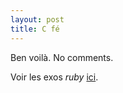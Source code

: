 ```yaml
---
layout: post
title: C fé
---
```

Ben voilà. No comments.

Voir les exos *ruby* [ici](https://github.com/ocardinaux/prepa_ruby).
